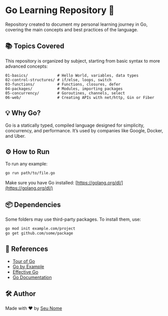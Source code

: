 
# Go Learning Repository 🚀

Repository created to document my personal learning journey in Go, covering the main concepts and best practices of the language.

## 📚 Topics Covered

This repository is organized by subject, starting from basic syntax to more advanced concepts:

```
01-basics/             # Hello World, variables, data types
02-control-structures/ # if/else, loops, switch
03-functions/          # Functions, closures, defer
04-packages/           # Modules, importing packages
05-concurrency/        # Goroutines, channels, select
06-web/                # Creating APIs with net/http, Gin or Fiber
```

## 💡 Why Go?

Go is a statically typed, compiled language designed for simplicity, concurrency, and performance. It’s used by companies like Google, Docker, and Uber.

## ⚙️ How to Run

To run any example:

```bash
go run path/to/file.go
```

Make sure you have Go installed: [https://golang.org/dl/](https://golang.org/dl/)

## 📦 Dependencies

Some folders may use third-party packages. To install them, use:

```bash
go mod init example.com/project
go get github.com/some/package
```

## 🧠 References

- [Tour of Go](https://tour.golang.org)
- [Go by Example](https://gobyexample.com)
- [Effective Go](https://golang.org/doc/effective_go.html)
- [Go Documentation](https://golang.org/doc/)

## 🛠️ Author

Made with ❤️ by [Seu Nome](https://github.com/phflrs)